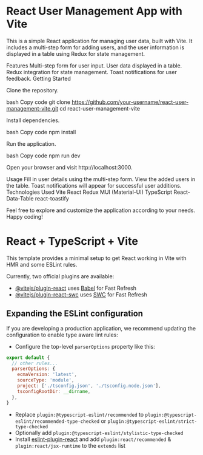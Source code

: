 # React User Management App with Vite

This is a simple React application for managing user data, built with Vite. It includes a multi-step form for adding users, and the user information is displayed in a table using Redux for state management.

Features
Multi-step form for user input.
User data displayed in a table.
Redux integration for state management.
Toast notifications for user feedback.
Getting Started

Clone the repository.

bash
Copy code
git clone https://github.com/your-username/react-user-management-vite.git
cd react-user-management-vite


Install dependencies.

bash
Copy code
npm install


Run the application.

bash
Copy code
npm run dev


Open your browser and visit http://localhost:3000.

Usage
Fill in user details using the multi-step form.
View the added users in the table.
Toast notifications will appear for successful user additions.
Technologies Used
Vite
React
Redux
MUI (Material-UI)
TypeScript
React-Data-Table
react-toastify

Feel free to explore and customize the application according to your needs. Happy coding!


# React + TypeScript + Vite

This template provides a minimal setup to get React working in Vite with HMR and some ESLint rules.

Currently, two official plugins are available:

- [@vitejs/plugin-react](https://github.com/vitejs/vite-plugin-react/blob/main/packages/plugin-react/README.md) uses [Babel](https://babeljs.io/) for Fast Refresh
- [@vitejs/plugin-react-swc](https://github.com/vitejs/vite-plugin-react-swc) uses [SWC](https://swc.rs/) for Fast Refresh

## Expanding the ESLint configuration

If you are developing a production application, we recommend updating the configuration to enable type aware lint rules:

- Configure the top-level `parserOptions` property like this:

```js
export default {
  // other rules...
  parserOptions: {
    ecmaVersion: 'latest',
    sourceType: 'module',
    project: ['./tsconfig.json', './tsconfig.node.json'],
    tsconfigRootDir: __dirname,
  },
}
```

- Replace `plugin:@typescript-eslint/recommended` to `plugin:@typescript-eslint/recommended-type-checked` or `plugin:@typescript-eslint/strict-type-checked`
- Optionally add `plugin:@typescript-eslint/stylistic-type-checked`
- Install [eslint-plugin-react](https://github.com/jsx-eslint/eslint-plugin-react) and add `plugin:react/recommended` & `plugin:react/jsx-runtime` to the `extends` list
